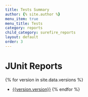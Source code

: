 ```yaml
---
title: Tests Summary
author: {% site.author %}
menu_item: true
menu_title: Tests
category: reports
child_category: surefire_reports
layout: default
order: 3
---
```


# JUnit Reports
{% for version in site.data.versions %}
- [{{version.version}}](pages/versions/tests-results-{{version.version}}.html)
{% endfor %}
